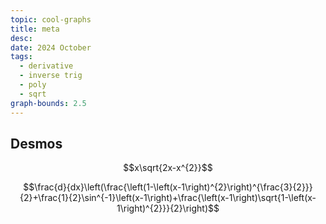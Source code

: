 ```yaml
---
topic: cool-graphs
title: meta
desc: 
date: 2024 October
tags:
  - derivative
  - inverse trig
  - poly
  - sqrt
graph-bounds: 2.5
---
```



## Desmos
```math
x\sqrt{2x-x^{2}}
```
```math
\frac{d}{dx}\left(\frac{\left(1-\left(x-1\right)^{2}\right)^{\frac{3}{2}}}{2}+\frac{1}{2}\sin^{-1}\left(x-1\right)+\frac{\left(x-1\right)\sqrt{1-\left(x-1\right)^{2}}}{2}\right)
```
